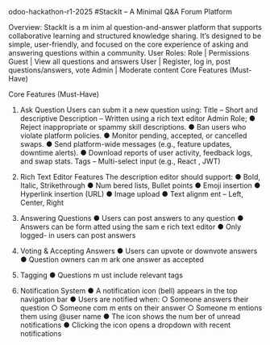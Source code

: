 odoo-hackathon-r1-2025
#StackIt – A Minimal Q&A Forum Platform

Overview:
StackIt is a m inim al question-and-answer platform that supports collaborative learning and structured knowledge sharing. It’s designed to be simple, user-friendly, and focused on the core experience of asking and answering questions within a community.
User Roles:
Role      |       Permissions
Guest     |       View all questions and answers
User      |       Register, log in, post questions/answers, vote
Admin     |      Moderate content
Core Features (Must-Have)

Core Features (Must-Have)
1. Ask Question
Users can subm it a new question using:
Title – Short and descriptive
Description – Written using a rich text editor
Admin Role;
● Reject inappropriate or spammy skill descriptions.
● Ban users who violate platform policies.
● Monitor pending, accepted, or cancelled swaps.
● Send platform-wide messages (e.g., feature updates, downtime alerts).
● Download reports of user activity, feedback logs, and swap stats.
Tags – Multi-select input (e.g., React , JWT)

2. Rich Text Editor Features
The description editor should support:
● Bold, Italic, Strikethrough
● Num bered lists, Bullet points
● Emoji insertion
● Hyperlink insertion (URL)
● Image upload
● Text alignm ent – Left, Center, Right

3. Answering Questions
● Users can post answers to any question
● Answers can be form atted using the sam e rich text editor
● Only logged- in users can post answers

4. Voting & Accepting Answers
● Users can upvote or downvote answers
● Question owners can m ark one answer as accepted

5. Tagging
● Questions m ust include relevant tags

6. Notification System
● A notification icon (bell) appears in the top navigation bar
● Users are notified when:
  ○ Someone answers their question
  ○ Someone com m ents on their answer
  ○ Someone m entions them using @user name
● The icon shows the num ber of unread notifications
● Clicking the icon opens a dropdown with recent notifications
